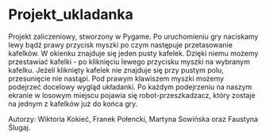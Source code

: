 # Projekt_ukladanka

Projekt zaliczeniowy, stworzony w Pygame.
Po uruchomieniu gry naciskamy lewy bądź prawy przycisk myszki po czym następuje przetasowanie kafelków.
W okienku znajduje się jeden pusty kafelek. Dzięki niemu możemy przestawiać kafelki - po kliknięciu lewego przycisku myszki na wybranym kafelku. Jeżeli kliknięty kafelek nie znajduje się przy pustym polu, przesunięcie nie nastąpi. 
Pod prawym klawiszem myszki możemy podejrzeć docelowy wygląd układanki.
Po każdym podejrzeniu na naszym ekranie w losowym miejscu pojawia się robot-przeszkadzacz, który zostaje na jednym z kafelków już do końca gry.

Autorzy: Wiktoria Kokieć, Franek Połencki, Martyna Sowińska oraz Faustyna Ślugaj.
